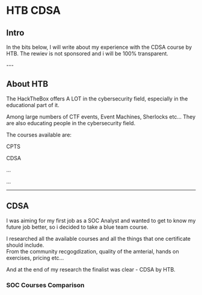 # HTB CDSA

## Intro

In the bits below, I will write about my experience with the CDSA course by HTB. The rewiev is not sponsored and i will be 100% transparent.

\---

## About HTB

The HackTheBox offers A LOT in the cybersecurity field, especially in the educational part of it.

Among large numbers of CTF events, Event Machines, Sherlocks etc... They are also educating people in the cybersecurity field.

The courses available are:

CPTS

CDSA

...

...

***

## CDSA

I was aiming for my first job as a SOC Analyst and wanted to get to know my future job better, so i decided to take a blue team course.

I researched all the available courses and all the things that one certificate should include.\
From the community recgogdization, quality of the amterial, hands on exercises, pricing etc...

And at the end of my research the finalist was clear - CDSA by HTB.



### SOC Courses Comparison

